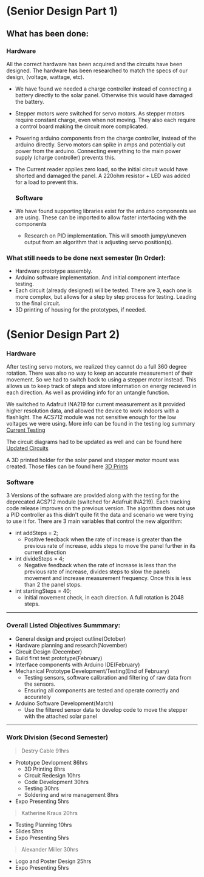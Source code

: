 # (Senior Design Part 1)
## What has been done:
  ### Hardware
  All the correct hardware has been acquired and the circuits have been designed. The hardware has been researched to match the specs of our design, (voltage, wattage, etc).
- We have found we needed a charge controller instead of connecting a battery directly to the solar panel. Otherwise this would have damaged the battery.
- Stepper motors were switched for servo motors. As stepper motors require constant charge, even when not moving. They also each require a control board making the circuit more complicated.
- Powering arduino components from the charge controller, instead of the arduino directly. Servo motors can spike in amps and potentially cut power from the arduino. Connecting everything to the main power supply (charge controller) prevents this.
- The Current reader applies zero load, so the initial circuit would have shorted and damaged the panel. A 220ohm resistor + LED was added for a load to prevent this.

  ### Software
- We have found supporting libraries exist for the arduino components we are using. These can be imported to allow faster interfacing with the components
  - Research on PID implementation. This will smooth jumpy/uneven output from an algorithm that is adjusting servo position(s).


### What still needs to be done next semester (In Order):
- Hardware prototype assembly.
- Arduino software implementation. And initial component interface testing.
- Each circuit (already designed) will be tested. There are 3, each one is more complex, but allows for a step by step process for testing. Leading to the final circuit.
- 3D printing of housing for the prototypes, if needed.

# (Senior Design Part 2)
### Hardware
After testing servo motors, we realized they cannot do a full 360 degree rotation. There was also no way to keep an accurate measurement of their movement. So we had to switch back to using a stepper motor instead. This allows us to keep track of steps and store information on energy recieved in each direction. As well as providing info for an untangle function.

We switched to Adafruit INA219 for current measurement as it provided higher resolution data, and allowed the device to work indoors with a flashlight. The ACS712 module was not sensitive enough for the low voltages we were using. More info can be found in the testing log summary [Current Testing](https://github.com/cabledc/Senior-Design-Solar-Maximum/blob/main/Testing%20Logs/Testing%20Logs%202-14-22.md)

The circuit diagrams had to be updated as well and can be found here [Updated Circuits](https://github.com/cabledc/Senior-Design-Solar-Maximum/tree/main/Design/Circuits/Updated)

A 3D printed holder for the solar panel and stepper motor mount was created. Those files can be found here [3D Prints](https://github.com/cabledc/Senior-Design-Solar-Maximum/tree/main/3D%20Printer%20Files)

### Software
3 Versions of the software are provided along with the testing for the deprecated ACS712 module (switched for Adafruit INA219). Each tracking code release improves on the previous version. The algorithm does not use a PID controller as this didn't quite fit the data and scenario we were trying to use it for. There are 3 main variables that control the new algorithm:
- int addSteps = 2;
  - Positive feedback when the rate of increase is greater than the previous rate of increase, adds steps to move the panel further in its current direction
- int divideSteps = 4;
  - Negative feedback when the rate of increase is less than the previous rate of increase, divides steps to slow the panels movement and increase measurement frequency. Once this is less than 2 the panel stops.
- int startingSteps = 40;
  - Initial movement check, in each direction. A full rotation is 2048 steps.


---
 
### Overall Listed Objectives Summmary:
- General design and project outline(October)
- Hardware planning and research(November)
- Circuit Design (December)
- Build first test prototype(February)
- Interface components with Arduino IDE(February)
- Mechanical Prototype Development/Testing(End of February)
  - Testing sensors, software calibration and filtering of raw data from the sensors.
  - Ensuring all components are tested and operate correctly and accurately
- Arduino Software Development(March)
  - Use the filtered sensor data to develop code to move the stepper with the attached solar panel

---

### Work Division (Second Semester)
> Destry Cable 91hrs
- Prototype Devlopment 86hrs
  - 3D Printing 8hrs
  - Circuit Redesign 10hrs
  - Code Development 30hrs
  - Testing 30hrs
  - Soldering and wire management 8hrs
- Expo Presenting 5hrs
    
> Katherine Kraus 20hrs
- Testing Planning 10hrs
- Slides 5hrs
- Expo Presenting 5hrs
  
> Alexander Miller 30hrs
- Logo and Poster Design 25hrs
- Expo Presenting 5hrs

    
